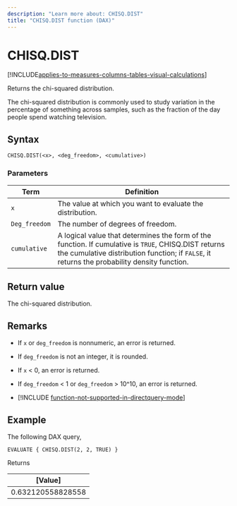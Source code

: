 ```yaml
---
description: "Learn more about: CHISQ.DIST"
title: "CHISQ.DIST function (DAX)"
---
```

# CHISQ.DIST

[!INCLUDE[applies-to-measures-columns-tables-visual-calculations](includes/applies-to-measures-columns-tables-visual-calculations.md)]

Returns the chi-squared distribution.
  
The chi-squared distribution is commonly used to study variation in the percentage of something across samples, such as the fraction of the day people spend watching television.
  
## Syntax  
  
```dax
CHISQ.DIST(<x>, <deg_freedom>, <cumulative>)
```
  
### Parameters  
  
|Term|Definition|  
|--------|--------------|  
|`x`|The value at which you want to evaluate the distribution.|  
|`Deg_freedom`|The number of degrees of freedom.| 
|`cumulative`|A logical value that determines the form of the function. If cumulative is `TRUE`, CHISQ.DIST returns the cumulative distribution function; if `FALSE`, it returns the probability density function.|
  
## Return value

The chi-squared distribution.  
  
## Remarks

- If `x` or `deg_freedom` is nonnumeric, an error is returned.
  
- If `deg_freedom` is not an integer, it is rounded.
  
- If `x` < 0, an error is returned.

- If `deg_freedom` < 1 or `deg_freedom` > 10^10, an error is returned.

- [!INCLUDE [function-not-supported-in-directquery-mode](includes/function-not-supported-in-directquery-mode.md)]

## Example  
  
The following DAX query,
  
```dax
EVALUATE { CHISQ.DIST(2, 2, TRUE) }
```

Returns

|[Value] |
|---------|
|0.632120558828558     |
